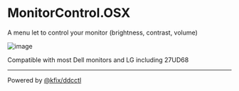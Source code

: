 # MonitorControl.OSX
A menu let to control your monitor (brightness, contrast, volume)

![image](https://cloud.githubusercontent.com/assets/376453/18861808/d5acb70e-843c-11e6-92f4-c7cbd5f10b90.png)

Compatible with most Dell monitors and LG including 27UD68

---

Powered by [@kfix/ddcctl](https://github.com/kfix/ddcctl)
